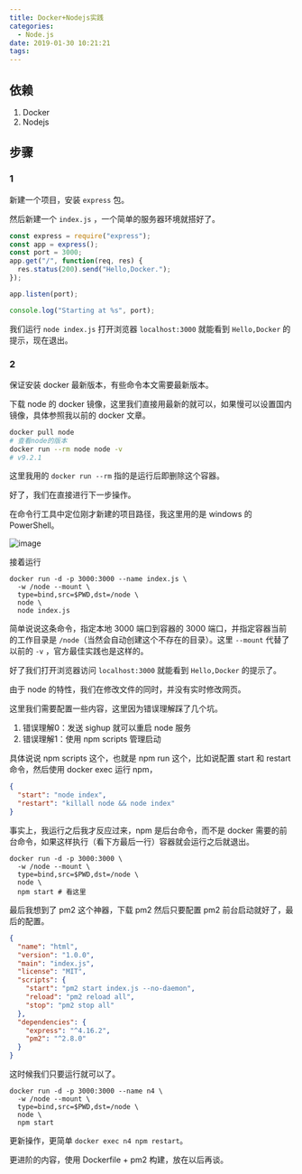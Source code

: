 ```yaml
---
title: Docker+Nodejs实践
categories:
  - Node.js
date: 2019-01-30 10:21:21
tags:
---
```


## 依赖
1. Docker 
2. Nodejs

## 步骤

### 1 

新建一个项目，安装 `express` 包。

然后新建一个 `index.js` ，一个简单的服务器环境就搭好了。

```js
const express = require("express");
const app = express();
const port = 3000;
app.get("/", function(req, res) {
  res.status(200).send("Hello,Docker.");
});

app.listen(port);

console.log("Starting at %s", port);
```

我们运行 `node index.js` 打开浏览器 `localhost:3000` 就能看到 `Hello,Docker` 的提示，现在退出。


### 2

保证安装 docker 最新版本，有些命令本文需要最新版本。

下载 node 的 docker 镜像，这里我们直接用最新的就可以，如果慢可以设置国内镜像，具体参照我以前的 docker 文章。

```bash
docker pull node
# 查看node的版本
docker run --rm node node -v
# v9.2.1
```

这里我用的 ` docker run --rm ` 指的是运行后即删除这个容器。

好了，我们在直接进行下一步操作。

在命令行工具中定位刚才新建的项目路径，我这里用的是 windows 的 PowerShell。 

![image](https://user-images.githubusercontent.com/24730006/33820889-89087aae-de8c-11e7-9ed5-08a0d3bec36c.png)

接着运行

```shell
docker run -d -p 3000:3000 --name index.js \
  -w /node --mount \
  type=bind,src=$PWD,dst=/node \
  node \
  node index.js
```

简单说说这条命令，指定本地 3000 端口到容器的 3000 端口，并指定容器当前的工作目录是 `/node`（当然会自动创建这个不存在的目录）。这里 `--mount` 代替了以前的  `-v` ，官方最佳实践也是这样的。

好了我们打开浏览器访问 `localhost:3000` 就能看到  `Hello,Docker` 的提示了。

由于 node 的特性，我们在修改文件的同时，并没有实时修改网页。

这里我们需要配置一些内容，这里因为错误理解踩了几个坑。

1. 错误理解0：发送 sighup 就可以重启 node 服务
2. 错误理解1：使用 npm scripts 管理启动

具体说说 npm scripts 这个，也就是 npm run 这个，比如说配置 start 和 restart 命令，然后使用 docker exec 运行 npm，

```json
{
  "start": "node index",
  "restart": "killall node && node index"
}
```

事实上，我运行之后我才反应过来，npm 是后台命令，而不是 docker 需要的前台命令，如果这样执行（看下方最后一行）容器就会运行之后就退出。

```shell
docker run -d -p 3000:3000 \
  -w /node --mount \
  type=bind,src=$PWD,dst=/node \
  node \
  npm start # 看这里
```

最后我想到了 pm2 这个神器，下载 pm2 然后只要配置 pm2 前台启动就好了，最后的配置。

```json
{
  "name": "html",
  "version": "1.0.0",
  "main": "index.js",
  "license": "MIT",
  "scripts": {
    "start": "pm2 start index.js --no-daemon",
    "reload": "pm2 reload all",
    "stop": "pm2 stop all"
  },
  "dependencies": {
    "express": "^4.16.2",
    "pm2": "^2.8.0"
  }
}
```

这时候我们只要运行就可以了。

```shell
docker run -d -p 3000:3000 --name n4 \
  -w /node --mount \
  type=bind,src=$PWD,dst=/node \
  node \
  npm start
```

更新操作，更简单 `docker exec n4 npm restart`。

更进阶的内容，使用 Dockerfile + pm2 构建，放在以后再谈。
